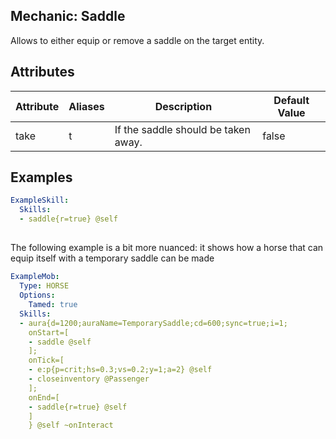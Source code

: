 ## Mechanic: Saddle
Allows to either equip or remove a saddle on the target entity.


## Attributes

| Attribute      | Aliases         | Description                                        | Default Value |
|----------------|-----------------|----------------------------------------------------|---------------|
| take           | t               | If the saddle should be taken away.                | false         |


## Examples

```yaml
ExampleSkill:
  Skills:
  - saddle{r=true} @self
```

##

The following example is a bit more nuanced: it shows how a horse that can equip itself with a temporary saddle can be made
```yaml
ExampleMob:
  Type: HORSE
  Options:
    Tamed: true
  Skills:
  - aura{d=1200;auraName=TemporarySaddle;cd=600;sync=true;i=1;
    onStart=[
    - saddle @self
    ];
    onTick=[
    - e:p{p=crit;hs=0.3;vs=0.2;y=1;a=2} @self
    - closeinventory @Passenger
    ];
    onEnd=[
    - saddle{r=true} @self
    ]
    } @self ~onInteract
```